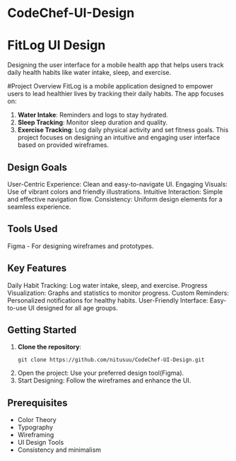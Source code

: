 ﻿# CodeChef-UI-Design
# FitLog UI Design

Designing the user interface for a mobile health app that helps users track daily health habits like water intake, sleep, and exercise.

#Project Overview
FitLog is a mobile application designed to empower users to lead healthier lives by tracking their daily habits. The app focuses on:
1. **Water Intake**: Reminders and logs to stay hydrated.
2. **Sleep Tracking**: Monitor sleep duration and quality.
3. **Exercise Tracking**: Log daily physical activity and set fitness goals.
This project focuses on designing an intuitive and engaging user interface based on provided wireframes.

## Design Goals
User-Centric Experience: Clean and easy-to-navigate UI.
Engaging Visuals: Use of vibrant colors and friendly illustrations.
Intuitive Interaction: Simple and effective navigation flow.
Consistency: Uniform design elements for a seamless experience.

## Tools Used
Figma - For designing wireframes and prototypes.

## Key Features
Daily Habit Tracking: Log water intake, sleep, and exercise.
Progress Visualization: Graphs and statistics to monitor progress.
Custom Reminders: Personalized notifications for healthy habits.
User-Friendly Interface: Easy-to-use UI designed for all age groups.

## Getting Started
1. **Clone the repository**:
   ```
   git clone https://github.com/nitusuu/CodeChef-UI-Design.git  
   ```   
2. Open the project: Use your preferred design tool(Figma).
3. Start Designing: Follow the wireframes and enhance the UI.

## Prerequisites

- Color Theory
- Typography
- Wireframing
- UI Design Tools
- Consistency and minimalism
